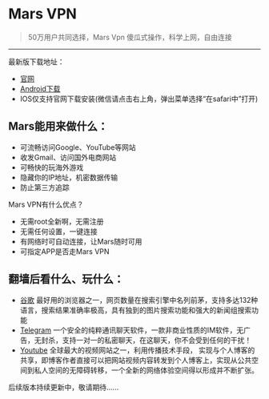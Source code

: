 Mars VPN
====

> 50万用户共同选择，Mars Vpn 傻瓜式操作，科学上网，自由连接
------

最新版下载地址：
- [官网](https://www.marsvpn.net/share) 
- [Android下载](http://marsoss.xcxymz.com/1.0.2/marsvpn-1.0.2_share.apk)
- IOS仅支持官网下载安装(微信请点击右上角，弹出菜单选择“在safari中”打开)

## Mars能用来做什么：
- 可流畅访问Google、YouTube等网站
- 收发Gmail、访问国外电商网站
- 可畅快的玩海外游戏
- 隐藏你的IP地址，机密数据传输
- 防止第三方追踪

Mars VPN有什么优点？
- 无需root全新啊，无需注册
- 无需任何设置，一键连接
- 有网络时可自动连接，让Mars随时可用
- 可指定APP是否走Mars VPN

## 翻墙后看什么、玩什么：
- [谷歌](http://www.goplaycn.com/) 最好用的浏览器之一，网页数量在搜索引擎中名列前茅，支持多达132种语言，搜索结果准确率极高，具有独到的图片搜索功能和强大的新闻组搜索功能
- [Telegram](https://play.google.com/store/apps/details?id=org.telegram.messenger&hl=en_US) 一个安全的纯粹通讯聊天软件，一款非商业性质的IM软件，无广告，无封杀，支持一对一的私密聊天，在这聊天，你不会受到任何的干扰！
- [Youtube](https://www.youtube.com/) 全球最大的视频网站之一，利用传播技术手段， 实现与个人博客的共享，即博客作者直接可以把网站视频内容转发到个人博客上，实现从公共空间到私人空间的无障碍转移，一个全新的网络体验空间得以形成并不断扩张。

后续版本持续更新中，敬请期待......
